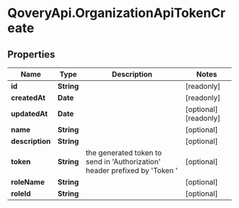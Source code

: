 # QoveryApi.OrganizationApiTokenCreate

## Properties

Name | Type | Description | Notes
------------ | ------------- | ------------- | -------------
**id** | **String** |  | [readonly] 
**createdAt** | **Date** |  | [readonly] 
**updatedAt** | **Date** |  | [optional] [readonly] 
**name** | **String** |  | [optional] 
**description** | **String** |  | [optional] 
**token** | **String** | the generated token to send in &#39;Authorization&#39; header prefixed by &#39;Token &#39; | [optional] 
**roleName** | **String** |  | [optional] 
**roleId** | **String** |  | [optional] 


